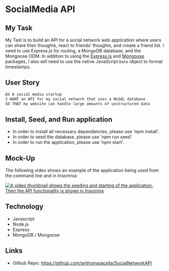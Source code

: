 # SocialMedia API

## My Task

My Tast is to build an API for a social network web application where users can share their thoughts, react to friends’ thoughts, and create a friend list. I need to use Express.js for routing, a MongoDB database, and the Mongoose ODM. In addition to using the [Express.js](https://www.npmjs.com/package/express) and [Mongoose](https://www.npmjs.com/package/mongoose) packages, I also will need to use the native JavaScript `Date` object to format timestamps.

## User Story

```md
AS A social media startup
I WANT an API for my social network that uses a NoSQL database
SO THAT my website can handle large amounts of unstructured data
```

## Install, Seed, and Run application

* In order to install all necessary dependancies, please use 'npm install'.
* In order to seed the database, please use 'npm run seed'.
* In order to run the application, please use 'npm start'.

## Mock-Up

The following video shows an example of the application being used from the command line and in Insomnia:

[![A video thumbnail shows the seeding and starting of the application. Then the API functionality is shown in Insomnia](./Assets/Thumbnail.png)](https://drive.google.com/file/d/1IW8UFKz0qQgkPpVfFDkoowHZNwB6Wh0V/view?usp=sharing)

## Technology

* Javascript
* Node.js
* Express
* MongoDB / Mongoose

## Links

* Github Repo: https://github.com/anthonypacella/SocialNetworkAPI